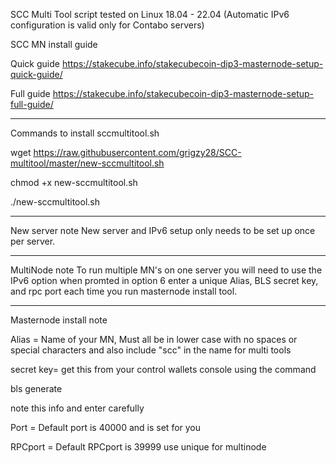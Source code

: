 SCC Multi Tool script tested on Linux 18.04 - 22.04
(Automatic IPv6 configuration is valid only for Contabo servers)



SCC MN install guide

Quick guide
https://stakecube.info/stakecubecoin-dip3-masternode-setup-quick-guide/

Full guide
https://stakecube.info/stakecubecoin-dip3-masternode-setup-full-guide/


-----------------------------------------------------------------------------------------------


Commands to install sccmultitool.sh

wget https://raw.githubusercontent.com/grigzy28/SCC-multitool/master/new-sccmultitool.sh

chmod +x new-sccmultitool.sh

./new-sccmultitool.sh


-----------------------------------------------------------------------------------------------


New server note
New server and IPv6 setup only needs to be set up once per server.

-----------------------------------------------------------------------------------------------


MultiNode note
To run multiple MN's on one server you will need to use the IPv6 option when promted in option 6 enter a unique Alias, BLS secret key, and rpc port each time you run masternode install tool.

-----------------------------------------------------------------------------------------------


Masternode install note

Alias = Name of your MN, Must all be in lower case with no spaces or special characters and also include "scc" in the name for multi tools

secret key= get this from your control wallets console using the command

bls generate

note this info and enter carefully

Port = Default port is 40000 and is set for you

RPCport = Default RPCport is 39999 use unique for multinode
